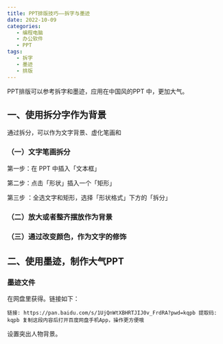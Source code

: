 ```yaml
---
title: PPT排版技巧——拆字与墨迹
date: 2022-10-09
categories:
   - 编程电脑
   - 办公软件
   - PPT
tags: 
   - 拆字
   - 墨迹
   - 排版 
---
```


PPT排版可以参考拆字和墨迹，应用在中国风的PPT 中，更加大气。
<!-- more -->

## 一、使用拆分字作为背景
通过拆分，可以作为文字背景、虚化笔画和

### （一）文字笔画拆分

第一步：在 PPT 中插入「文本框」

第二步：点击「形状」插入一个「矩形」

第三步 ：全选文字和矩形，选择「形状格式」下方的「拆分」
### （二）放大或者整齐摆放作为背景

### （三）通过改变颜色，作为文字的修饰

## 二、使用墨迹，制作大气PPT

### 墨迹文件
在网盘里获得。链接如下：
```
链接: https://pan.baidu.com/s/1UjQnWtXBHRTJIJ0v_FrdRA?pwd=kqpb 提取码: kqpb 复制这段内容后打开百度网盘手机App，操作更方便哦
```
设置突出人物背景。
